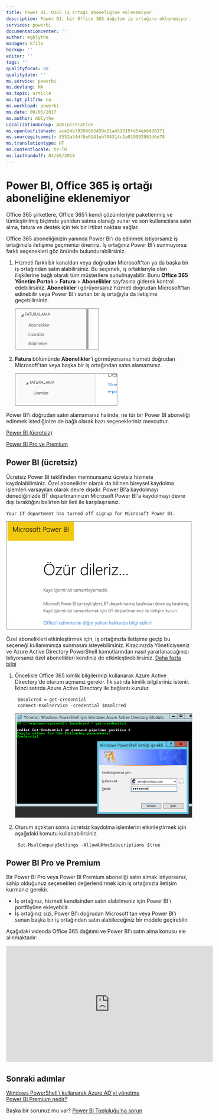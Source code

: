 ```yaml
---
title: Power BI, O365 iş ortağı aboneliğine eklenemiyor
description: Power BI, bir Office 365 dağıtım iş ortağına eklenemiyor. Dağıtılmış model, Office 365 tarafından kullanılan bir satın alma modeli.
services: powerbi
documentationcenter: ''
author: mgblythe
manager: kfile
backup: ''
editor: ''
tags: ''
qualityfocus: no
qualitydate: ''
ms.service: powerbi
ms.devlang: NA
ms.topic: article
ms.tgt_pltfrm: na
ms.workload: powerbi
ms.date: 09/05/2017
ms.author: mblythe
LocalizationGroup: Administration
ms.openlocfilehash: ace24b392668b5459d21a451319fd54eb6430371
ms.sourcegitcommit: 8552a34df8e6141eb704314c1a019992901d6e78
ms.translationtype: HT
ms.contentlocale: tr-TR
ms.lasthandoff: 04/08/2018
---
```

# <a name="unable-to-add-power-bi-to-office-365-partner-subscription"></a>Power BI, Office 365 iş ortağı aboneliğine eklenemiyor
Office 365 şirketlere, Office 365'i kendi çözümleriyle paketlenmiş ve tümleştirilmiş biçimde yeniden satma olanağı sunar ve son kullanıcılara satın alma, fatura ve destek için tek bir irtibat noktası sağlar.

Office 365 aboneliğinizin yanında Power BI'ı da edinmek istiyorsanız iş ortağınızla iletişime geçmenizi öneririz. İş ortağınız Power BI'ı sunmuyorsa farklı seçenekleri göz önünde bulundurabilirsiniz.

1. Hizmeti farklı bir kanaldan veya doğrudan Microsoft'tan ya da başka bir iş ortağından satın alabilirsiniz. Bu seçenek, iş ortaklarıyla olan ilişkilerine bağlı olarak tüm müşterilere sunulmayabilir. Bunu **Office 365 Yönetim Portalı** > **Fatura** > **Abonelikler** sayfasına giderek kontrol edebilirsiniz. **Abonelikler**'i görüyorsanız hizmeti doğrudan Microsoft'tan edinebilir veya Power BI'ı sunan bir iş ortağıyla da iletişime geçebilirsiniz.
   
    ![](media/service-admin-syndication-partner/billingsub.png)
2. **Fatura** bölümünde **Abonelikler**'i görmüyorsanız hizmeti doğrudan Microsoft'tan veya başka bir iş ortağından satın alamazsınız. 
   
   ![](media/service-admin-syndication-partner/billing.png)

Power BI'ı doğrudan satın alamamanız halinde, ne tür bir Power BI aboneliği edinmek istediğinize de bağlı olarak bazı seçenekleriniz mevcuttur.

[Power BI (ücretsiz)](#power-bi-free)

[Power BI Pro ve Premium](#power-bi-pro)

## <a name="power-bi-free"></a>Power BI (ücretsiz)
Ücretsiz Power BI teklifinden memnunsanız ücretsiz hizmete kaydolabilirsiniz. Özel abonelikler olarak da bilinen bireysel kaydolma işlemleri varsayılan olarak devre dışıdır. Power BI'a kaydolmayı denediğinizde BT departmanınızın Microsoft Power BI'a kaydolmayı devre dışı bıraktığını belirten bir ileti ile karşılaşırsınız.

    Your IT department has turned off signup for Microsoft Power BI.

![](media/service-admin-syndication-partner/sorry.png)

Özel abonelikleri etkinleştirmek için, iş ortağınızla iletişime geçip bu seçeneği kullanımınıza sunmasını isteyebilirsiniz. Kiracınızda Yöneticiyseniz ve Azure Active Directory PowerShell komutlarından nasıl yararlanacağınızı biliyorsanız özel abonelikleri kendiniz de etkinleştirebilirsiniz. [Daha fazla bilgi](https://technet.microsoft.com/library/jj151815.aspx)

1. Öncelikle Office 365 kimlik bilgilerinizi kullanarak Azure Active Directory'de oturum açmanız gerekir. İlk satırda kimlik bilgileriniz istenir. İkinci satırda Azure Active Directory ile bağlantı kurulur.
   
        $msolcred = get-credential
        connect-msolservice -credential $msolcred
   
    ![](media/service-admin-syndication-partner/aad-signin.png)
2. Oturum açtıktan sonra ücretsiz kaydolma işlemlerini etkinleştirmek için aşağıdaki komutu kullanabilirsiniz.
   
        Set-MsolCompanySettings -AllowAdHocSubscriptions $true

## <a name="power-bi-pro-and-premium"></a>Power BI Pro ve Premium
Bir Power BI Pro veya Power BI Premium aboneliği satın almak istiyorsanız, sahip olduğunuz seçenekleri değerlendirmek için iş ortağınızla iletişim kurmanız gerekir.

* İş ortağınız, hizmeti kendisinden satın alabilmeniz için Power BI'ı portföyüne ekleyebilir.
* İş ortağınız sizi, Power BI'ı doğrudan Microsoft'tan veya Power BI'ı sunan başka bir iş ortağından satın alabileceğiniz bir modele geçirebilir.

Aşağıdaki videoda Office 365 dağıtımı ve Power BI'ı satın alma konusu ele alınmaktadır:

<iframe width="560" height="315" src="https://www.youtube.com/embed/C357phT94A8" frameborder="0" allowfullscreen></iframe>

## <a name="next-steps"></a>Sonraki adımlar
[Windows PowerShell'i kullanarak Azure AD'yi yönetme](https://technet.microsoft.com/library/jj151815.aspx)  
[Power BI Premium nedir?](service-premium.md)

Başka bir sorunuz mu var? [Power BI Topluluğu'na sorun](http://community.powerbi.com/)

